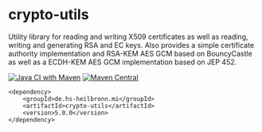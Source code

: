 # crypto-utils
Utility library for reading and writing X509 certificates as well as reading, writing and generating RSA and EC keys. Also provides a simple certificate authority implementation and RSA-KEM AES GCM based on BouncyCastle as well as a ECDH-KEM AES GCM implementation based on JEP 452.

[![Java CI with Maven](https://github.com/hhund/crypto-utils/workflows/Java%20CI%20with%20Maven/badge.svg)](https://github.com/hhund/crypto-utils/actions?query=workflow%3A"Java+CI+with+Maven")
[![Maven Central](https://maven-badges.herokuapp.com/maven-central/de.hs-heilbronn.mi/crypto-utils/badge.svg)](https://maven-badges.herokuapp.com/maven-central/de.hs-heilbronn.mi/crypto-utils)

```
<dependency>
    <groupId>de.hs-heilbronn.mi</groupId>
    <artifactId>crypto-utils</artifactId>
    <version>5.0.0</version>
</dependency>
```
